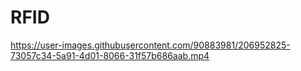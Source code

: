 # RFID

https://user-images.githubusercontent.com/90883981/206952825-73057c34-5a91-4d01-8066-31f57b686aab.mp4

